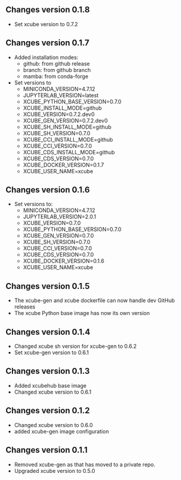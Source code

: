 ## Changes version 0.1.8

- Set xcube version to 0.7.2

## Changes version 0.1.7

- Added installation modes:
  - github: from github release
  - branch: from github branch
  - mamba: from conda-forge
- Set versions to
  - MINICONDA_VERSION=4.7.12
  - JUPYTERLAB_VERSION=latest
  - XCUBE_PYTHON_BASE_VERSION=0.7.0
  - XCUBE_INSTALL_MODE=github
  - XCUBE_VERSION=0.7.2.dev0
  - XCUBE_GEN_VERSION=0.7.2.dev0
  - XCUBE_SH_INSTALL_MODE=github
  - XCUBE_SH_VERSION=0.7.0
  - XCUBE_CCI_INSTALL_MODE=github
  - XCUBE_CCI_VERSION=0.7.0
  - XCUBE_CDS_INSTALL_MODE=github
  - XCUBE_CDS_VERSION=0.7.0
  - XCUBE_DOCKER_VERSION=0.1.7
  - XCUBE_USER_NAME=xcube

## Changes version 0.1.6

- Set versions to:
  - MINICONDA_VERSION=4.7.12
  - JUPYTERLAB_VERSION=2.0.1
  - XCUBE_VERSION=0.7.0
  - XCUBE_PYTHON_BASE_VERSION=0.7.0
  - XCUBE_GEN_VERSION=0.7.0
  - XCUBE_SH_VERSION=0.7.0
  - XCUBE_CCI_VERSION=0.7.0
  - XCUBE_CDS_VERSION=0.7.0
  - XCUBE_DOCKER_VERSION=0.1.6
  - XCUBE_USER_NAME=xcube    

## Changes version 0.1.5

- The xcube-gen and xcube dockerfile can now handle 
  dev GitHub releases
- The xcube Python base image has now its own version  

## Changes version 0.1.4

* Changed xcube sh version for xcube-gen to 0.6.2
* Set xcube-gen version to 0.6.1

## Changes version 0.1.3

* Added xcubehub base image
* Changed xcube version to 0.6.1

## Changes version 0.1.2

* Changed xcube version to 0.6.0
* added xcube-gen image configuration 

## Changes version 0.1.1

* Removed xcube-gen as that has moved to a private repo. 
* Upgraded xcube version to 0.5.0 
